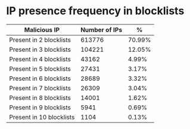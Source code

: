 # IP presence frequency in blocklists
| Malicious IP | Number of IPs | % |
|----|----|----|
| Present in 2 blocklists | 613776 | 70.99% |
| Present in 3 blocklists | 104221 | 12.05% |
| Present in 4 blocklists | 43162 | 4.99% |
| Present in 5 blocklists | 27431 | 3.17% |
| Present in 6 blocklists | 28689 | 3.32% |
| Present in 7 blocklists | 26309 | 3.04% |
| Present in 8 blocklists | 14001 | 1.62% |
| Present in 9 blocklists | 5941 | 0.69% |
| Present in 10 blocklists | 1104 | 0.13% |

